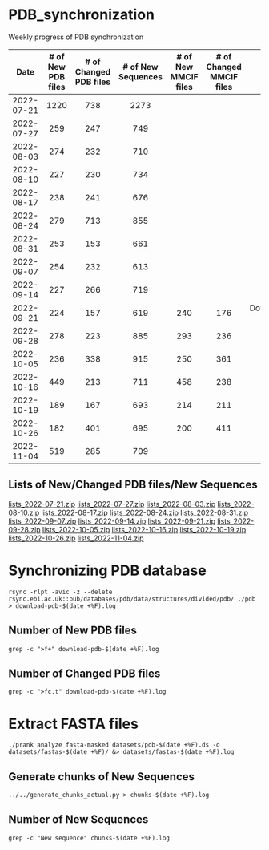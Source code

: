 # PDB_synchronization
Weekly progress of PDB synchronization

|    Date    | # of New PDB files | # of Changed PDB files | # of New Sequences | # of New MMCIF files | # of Changed MMCIF files | Notes |
|:----------:|:------------------:|:----------------------:|:------------------:|:--------------------:|:------------------------:|:-----:|
| 2022-07-21 |      1220          |        738             |      2273          |                      |                          |       |
| 2022-07-27 |      259           |        247             |      749           |                      |                          |       |
| 2022-08-03 |      274           |        232             |      710           |                      |                          |       |
| 2022-08-10 |      227           |        230             |      734           |                      |                          |       |
| 2022-08-17 |      238           |        241             |      676           |                      |                          |       |
| 2022-08-24 |      279           |        713             |      855           |                      |                          |       |
| 2022-08-31 |      253           |        153             |      661           |                      |                          |       |
| 2022-09-07 |      254           |        232             |      613           |                      |                          |       |
| 2022-09-14 |      227           |        266             |      719           |                      |                          |       |
| 2022-09-21 |      224           |        157             |      619           |         240          |            176           | Download:2022-09-16 |
| 2022-09-28 |      278           |        223             |      885           |         293          |            236           |       |
| 2022-10-05 |      236           |        338             |      915           |         250          |            361           |       |
| 2022-10-16 |      449           |        213             |      711           |         458          |            238           |       |
| 2022-10-19 |      189           |        167             |      693           |         214          |            211           |       |
| 2022-10-26 |      182           |        401             |      695           |         200          |            411           |       |
| 2022-11-04 |      519           |        285             |      709           |                   |                       |       |

## Lists of New/Changed PDB files/New Sequences

[lists_2022-07-21.zip](https://github.com/AndreaSoltes/PDB_synchronization/files/9257025/lists_2022-07-21.zip)
[lists_2022-07-27.zip](https://github.com/AndreaSoltes/PDB_synchronization/files/9257029/lists_2022-07-27.zip)
[lists_2022-08-03.zip](https://github.com/AndreaSoltes/PDB_synchronization/files/9257035/lists_2022-08-03.zip)
[lists_2022-08-10.zip](https://github.com/AndreaSoltes/PDB_synchronization/files/9299993/lists_2022-08-10.zip)
[lists_2022-08-17.zip](https://github.com/AndreaSoltes/PDB_synchronization/files/9358405/lists_2022-08-17.zip)
[lists_2022-08-24.zip](https://github.com/AndreaSoltes/PDB_synchronization/files/9417466/lists_2022-08-24.zip)
[lists_2022-08-31.zip](https://github.com/AndreaSoltes/PDB_synchronization/files/9460556/lists_2022-08-31.zip)
[lists_2022-09-07.zip](https://github.com/AndreaSoltes/PDB_synchronization/files/9504637/lists_2022-09-07.zip)
[lists_2022-09-14.zip](https://github.com/AndreaSoltes/PDB_synchronization/files/9565258/lists_2022-09-14.zip)
[lists_2022-09-21.zip](https://github.com/AndreaSoltes/PDB_synchronization/files/9615272/lists_2022-09-21.zip)
[lists_2022-09-28.zip](https://github.com/AndreaSoltes/PDB_synchronization/files/9664593/lists_2022-09-28.zip)
[lists_2022-10-05.zip](https://github.com/AndreaSoltes/PDB_synchronization/files/9717403/lists_2022-10-05.zip)
[lists_2022-10-16.zip](https://github.com/AndreaSoltes/PDB_synchronization/files/9800182/lists_2022-10-16.zip)
[lists_2022-10-19.zip](https://github.com/AndreaSoltes/PDB_synchronization/files/9818600/lists_2022-10-19.zip)
[lists_2022-10-26.zip](https://github.com/AndreaSoltes/PDB_synchronization/files/9868397/lists_2022-10-26.zip)
[lists_2022-11-04.zip](https://github.com/AndreaSoltes/PDB_synchronization/files/9939132/lists_2022-11-04.zip)

# Synchronizing PDB database

`rsync -rlpt -avic -z --delete rsync.ebi.ac.uk::pub/databases/pdb/data/structures/divided/pdb/ ./pdb > download-pdb-$(date +%F).log`

## Number of New PDB files

`grep -c ">f+" download-pdb-$(date +%F).log`

## Number of Changed PDB files

`grep -c ">fc.t" download-pdb-$(date +%F).log`

# Extract FASTA files

`./prank analyze fasta-masked datasets/pdb-$(date +%F).ds -o datasets/fastas-$(date +%F)/ &> datasets/fastas-$(date +%F).log`

## Generate chunks of New Sequences

`../../generate_chunks_actual.py > chunks-$(date +%F).log`

## Number of New Sequences

`grep -c "New sequence" chunks-$(date +%F).log`

